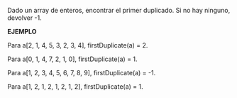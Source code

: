 Dado un array de enteros, encontrar el primer duplicado. Si no hay ninguno, devolver -1.

**EJEMPLO**

Para a[2, 1, 4, 5, 3, 2, 3, 4], firstDuplicate(a) = 2.

Para a[0, 1, 4, 7, 2, 1, 0], firstDuplicate(a) = 1.

Para a[1, 2, 3, 4, 5, 6, 7, 8, 9], firstDuplicate(a) = -1.

Para a[1, 2, 1, 2, 1, 2, 1, 2], firstDuplicate(a) = 1.
